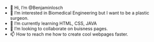 - 👋 Hi, I’m @Benjaminlosch
- 👀 I’m interested in Biomedical Engineering but I want to be a plastic surgeon. 
- 🌱 I’m currently learning HTML, CSS, JAVA
- 💞️ I’m looking to collaborate on buisness pages.
- 📫 How to reach me how to create cool webpages faster.

<!---
Benjaminlosch/Benjaminlosch is a ✨ special ✨ repository because its `README.md` (this file) appears on your GitHub profile.
You can click the Preview link to take a look at your changes.
--->
